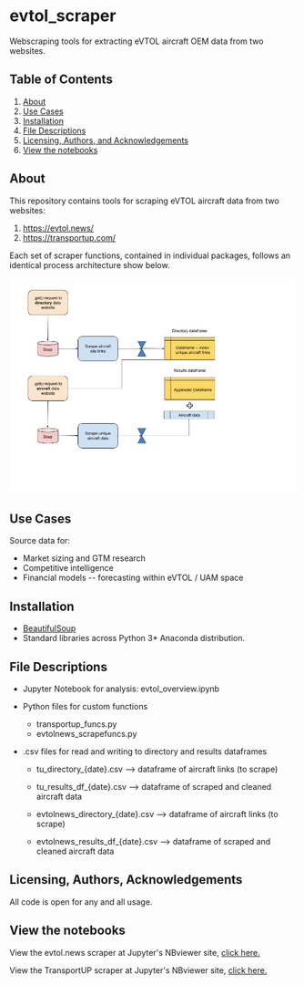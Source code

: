 # evtol_scraper
Webscraping tools for extracting eVTOL aircraft OEM data from two websites.

## Table of Contents

1. [About](#about)
2. [Use Cases](#use_cases)
3. [Installation](#installation)
5. [File Descriptions](#files)
7. [Licensing, Authors, and Acknowledgements](#licensing)
8. [View the notebooks](#notebooks)

## About <a name="about"></a>

This repository contains tools for scraping eVTOL aircraft data from two websites:

1. https://evtol.news/
2. https://transportup.com/

Each set of scraper functions, contained in individual packages, follows an identical process architecture show below.

![scraper_flow](evtol_scrape_flowchart.jpeg)


## Use Cases <a name="use_cases"></a>

Source data for:

* Market sizing and GTM research
* Competitive intelligence
* Financial models -- forecasting within eVTOL / UAM space


## Installation <a name="installation"></a>

* [BeautifulSoup](https://www.crummy.com/software/BeautifulSoup/bs4/doc/) 
* Standard libraries across Python 3* Anaconda distribution.


## File Descriptions <a name="files"></a>

* Jupyter Notebook for analysis: evtol_overview.ipynb
* Python files for custom functions

    * transportup_funcs.py
    * evtolnews_scrapefuncs.py

* .csv files for read and writing to directory and results dataframes

    * tu_directory_{date}.csv --> dataframe of aircraft links (to scrape)
    * tu_results_df_{date}.csv --> dataframe of scraped and cleaned aircraft data
    
    * evtolnews_directory_{date}.csv --> dataframe of aircraft links (to scrape)
    * evtolnews_results_df_{date}.csv --> dataframe of scraped and cleaned aircraft data


## Licensing, Authors, Acknowledgements<a name="licensing"></a>

All code is open for any and all usage.

## View the notebooks <a name="notebooks"></a>

View the evtol.news scraper at Jupyter's NBviewer site, [click here.](https://nbviewer.jupyter.org/github/rovertm/evtol_scraper/blob/main/evtolnews_scrape/evtolnews_scrape.ipynb)

View the TransportUP scraper at Jupyter's NBviewer site, [click here.](https://nbviewer.jupyter.org/github/rovertm/evtol_scraper/blob/main/transportup_scrape/transportup_scrape.ipynb)


